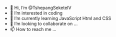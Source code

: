 - 👋 Hi, I’m @TshepangSeketeIV
- 👀 I’m interested in coding
- 🌱 I’m currently learning JavaScript Html and CSS
- 💞️ I’m looking to collaborate on ...
- 📫 How to reach me ...

<!---
TshepangSeketeIV/TshepangSeketeIV is a ✨ special ✨ repository because its `README.md` (this file) appears on your GitHub profile.
You can click the Preview link to take a look at your changes.
--->
